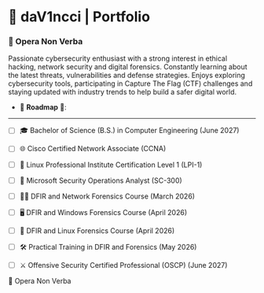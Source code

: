 # 🎨 **daV1ncci** | Portfolio

### 🎯 Opera Non Verba
Passionate cybersecurity enthusiast with a strong interest in ethical hacking, network security and digital forensics. Constantly learning about the latest threats, vulnerabilities and defense strategies. Enjoys exploring cybersecurity tools, participating in Capture The Flag (CTF) challenges and staying updated with industry trends to help build a safer digital world.

- 📍 **Roadmap** 📍:
___
   - [ ] 🎓 Bachelor of Science (B.S.) in Computer Engineering (June 2027)

   - [ ] 🌐 Cisco Certified Network Associate (CCNA)

   - [ ] 🐧 Linux Professional Institute Certification Level 1 (LPI-1)

   - [ ] 🔐 Microsoft Security Operations Analyst (SC-300)

   - [ ] 🕵️‍♂️ DFIR and Network Forensics Course (March 2026)

   - [ ] 🖥️ DFIR and Windows Forensics Course (April 2026)

   - [ ] 🐧 DFIR and Linux Forensics Course (April 2026)

   - [ ] 🛠️ Practical Training in DFIR and Forensics (May 2026)

   - [ ] ⚔️ Offensive Security Certified Professional (OSCP) (June 2027)

🎯 Opera Non Verba
